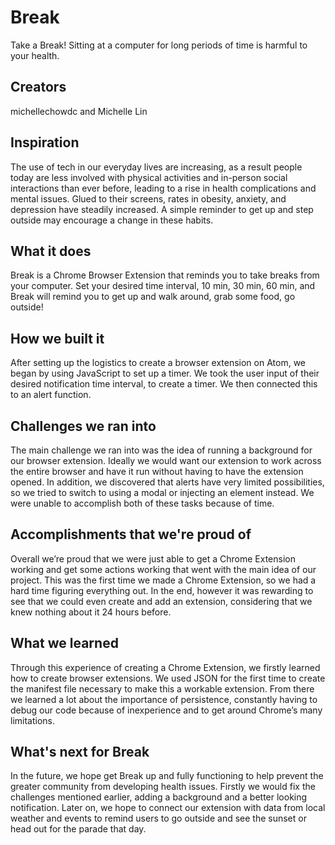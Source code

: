 # Break
Take a Break! Sitting at a computer for long periods of time is harmful to your health.

## Creators
michellechowdc and Michelle Lin

## Inspiration
The use of tech in our everyday lives are increasing, as a result people today are less involved with physical activities and in-person social interactions than ever before, leading to a rise in health complications and mental issues.  Glued to their screens, rates in obesity, anxiety, and depression have steadily increased. A simple reminder to get up and step outside  may encourage a change in these habits. 

## What it does
Break is a Chrome Browser Extension that reminds you to take breaks from your computer. Set your desired time interval, 10 min, 30 min, 60 min, and Break will remind you to get up and walk around, grab some food, go outside!

## How we built it
After setting up the logistics to create a browser extension on Atom, we began by using JavaScript to set up a timer. We took the user input of their desired notification time interval, to create a timer. We then connected this to an alert function.

## Challenges we ran into
The main challenge we ran into was the idea of running a background for our browser extension. Ideally we would want our extension to work across the entire browser and have it run without having to have the extension opened. In addition, we discovered that alerts have very limited possibilities, so we tried to switch to using a modal or injecting an element instead. We were unable to accomplish both of these tasks because of time.

## Accomplishments that we're proud of
Overall we’re proud that we were just able to get a Chrome Extension working and get some actions working that went with the main idea of our project. This was the first time we made a Chrome Extension, so we had a hard time figuring everything out. In the end, however it was rewarding to see that we could even create and add an extension, considering that we knew nothing about it 24 hours before.

## What we learned
Through this experience of creating a Chrome Extension, we firstly learned how to create browser extensions. We used JSON for the first time to create the manifest file necessary to make this a workable extension. From there we learned a lot about the importance of persistence, constantly having to debug our code because of inexperience and to get around Chrome’s many limitations.

## What's next for Break
In the future, we hope get Break up and fully functioning to help prevent the greater community from developing health issues. Firstly we would fix the challenges mentioned earlier, adding a background and a better looking notification. Later on, we hope to connect our extension with data from local weather and events to remind users to go outside and see the sunset or head out for the parade that day.
